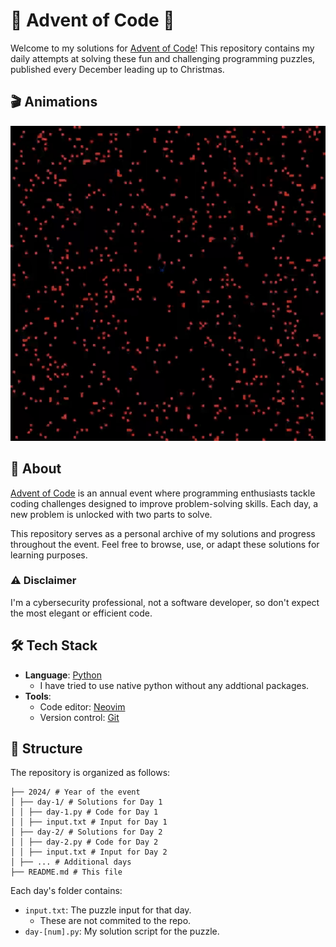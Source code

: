 # 🎄 Advent of Code 🎄

Welcome to my solutions for [Advent of Code](https://adventofcode.com)! This repository contains my daily attempts at solving these fun and challenging programming puzzles, published every December leading up to Christmas.

## 🎬 Animations
![Day-6](./2024/day-6/animation.gif)

## 📜 About

[Advent of Code](https://adventofcode.com) is an annual event where programming enthusiasts tackle coding challenges designed to improve problem-solving skills. Each day, a new problem is unlocked with two parts to solve.

This repository serves as a personal archive of my solutions and progress throughout the event. Feel free to browse, use, or adapt these solutions for learning purposes.

### ⚠️ Disclaimer

I'm a cybersecurity professional, not a software developer, so don't expect the most elegant or efficient code.

## 🛠 Tech Stack

- **Language**: [Python](https://www.python.org/)
    - I have tried to use native python without any addtional packages.
- **Tools**: 
  - Code editor: [Neovim](https://neovim.io/)
  - Version control: [Git](https://git-scm.com/)

## 📂 Structure

The repository is organized as follows:
```
├── 2024/ # Year of the event
│ ├── day-1/ # Solutions for Day 1
│ │ ├── day-1.py # Code for Day 1
│ │ ├── input.txt # Input for Day 1
│ ├── day-2/ # Solutions for Day 2 
│ │ ├── day-2.py # Code for Day 2
│ │ ├── input.txt # Input for Day 2
│ ├── ... # Additional days 
├── README.md # This file
```

Each day's folder contains:
- `input.txt`: The puzzle input for that day.
    - These are not commited to the repo.
- `day-[num].py`: My solution script for the puzzle.
